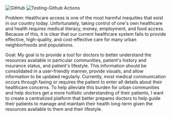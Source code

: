 ![GitHub](https://img.shields.io/github/license/mn2825/CommunityHealth)
![Testing-Github Actions](https://github.com/mn2825/CommunityHealth/workflows/CI/badge.svg)

Problem: 
Healthcare access is one of the most harmful inequities that exist in our country today. Unfortunately, taking control of one's own healthcare and health requires medical literacy, money, employment, and food access. Because of this, it is clear that our current healthcare system fails to provide effective, high-quality, and cost-effective care for many urban neighborhoods and populations. 

Goal:
My goal is to provide a tool for doctors to better understand the resources available in particular communities, patient's history and insurance status, and patient's lifestyle. This information should be consolidated in a user-friendly manner, provide visuals, and allow information to be updated regularly. Currently, most medical communication occurs through faxing or requires the patient to enter all details about their healthcare concerns. To help alleviate this burden for urban communities and help doctors get a more hollistic understanding of their patients, I want to create a centralized platform that better prepares doctors to help guide their patients to manage and maintain their health long-term given the resources available to them and their lifestyle.
